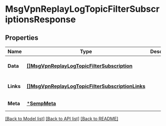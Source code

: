 # MsgVpnReplayLogTopicFilterSubscriptionsResponse

## Properties
Name | Type | Description | Notes
------------ | ------------- | ------------- | -------------
**Data** | [**[]MsgVpnReplayLogTopicFilterSubscription**](MsgVpnReplayLogTopicFilterSubscription.md) |  | [optional] [default to null]
**Links** | [**[]MsgVpnReplayLogTopicFilterSubscriptionLinks**](MsgVpnReplayLogTopicFilterSubscriptionLinks.md) |  | [optional] [default to null]
**Meta** | [***SempMeta**](SempMeta.md) |  | [default to null]

[[Back to Model list]](../README.md#documentation-for-models) [[Back to API list]](../README.md#documentation-for-api-endpoints) [[Back to README]](../README.md)

